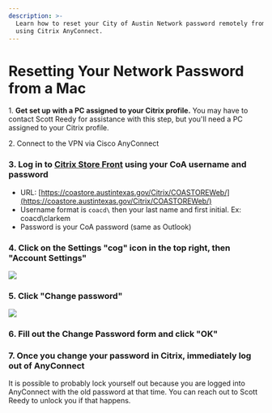 ```yaml
---
description: >-
  Learn how to reset your City of Austin Network password remotely from a Mac
  using Citrix AnyConnect.
---
```


# Resetting Your Network Password from a Mac

1\. **Get set up with a PC assigned to your Citrix profile.** You may have to contact Scott Reedy for assistance with this step, but you'll need a PC assigned to your Citrix profile.&#x20;

2\. Connect to the VPN via Cisco AnyConnect

### 3. Log in to [Citrix Store Front](https://coastore.austintexas.gov/Citrix/COASTOREWeb/) using your CoA username and password

* URL: [https://coastore.austintexas.gov/Citrix/COASTOREWeb/](https://coastore.austintexas.gov/Citrix/COASTOREWeb/)
* Username format is `coacd\` then your last name and first initial. Ex: coacd\clarkem
* Password is your CoA password (same as Outlook)

### 4. Click on the Settings "cog" icon in the top right, then "Account Settings"

![](broken-reference)

### 5. Click "Change password"

![](broken-reference)

### 6. Fill out the Change Password form and click "OK"

### 7. Once you change your password in Citrix, immediately log out of AnyConnect&#x20;

It is possible to probably lock yourself out because you are logged into AnyConnect with the old password at that time. You can reach out to Scott Reedy to unlock you if that happens.
